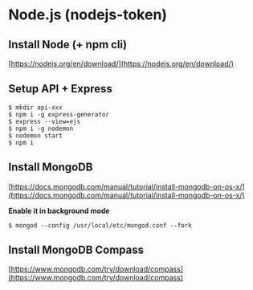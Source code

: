 # Node.js (nodejs-token)

## **Install Node (+ npm cli)**
[https://nodejs.org/en/download/](https://nodejs.org/en/download/)


## **Setup API + Express**

    $ mkdir api-xxx
    $ npm i -g express-generator
    $ express --view=ejs
    $ npm i -g nodemon
    $ nodemon start
    $ npm i


## **Install MongoDB**
[https://docs.mongodb.com/manual/tutorial/install-mongodb-on-os-x/](https://docs.mongodb.com/manual/tutorial/install-mongodb-on-os-x/)

**Enable it in background mode**

    $ mongod --config /usr/local/etc/mongod.conf --fork


## **Install MongoDB Compass**
[https://www.mongodb.com/try/download/compass](https://www.mongodb.com/try/download/compass)
